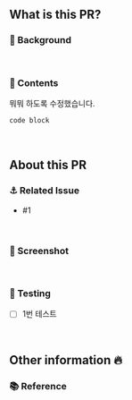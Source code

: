 <!--
  풀 리퀘스트 제목은 아래와 같이 해주세요!
  [<이슈 번호>]<제목>
  ex: [#167] 예약 취소 구현
-->

<!-- 리뷰어랑 담당자, 라벨 설정했는지 확인하세요 -->
## What is this PR? 

### 🚀 Background
<!-- 어떤 걸 고치고 pr을 했는지 간단하게 -->

<br>

### 🥥 Contents
<!--
  코드, 개발 관점에서 어떤걸 고쳤는지 상세하게 사진같은걸 넣어도 된다.
  pr 보는 사람이 따로 정보를 안 찾아봐도 되게 적는게 이상적
-->

뭐뭐 하도록 수정했습니다.

```
code block
```
<br>

## About this PR

### ⚓ Related Issue
<!-- 이슈 번호를 적어주면 되고, close 같은 자동 닫힘을 등록하여도 된다. -->
- #1

<br>

### 📸 Screenshot
<!-- 
  움짤을 넣어주는게 가장 좋고, 왠만하면 용량을 작게 만든다. 기록하면 나중에 보기 좋다.
  뷰를 그린 경우 완성된 화면의 스크린샷을 같이 첨부해주세요.
  적절한 사이즈로 첨부하는 코드 👇
  <img width="300" alt="" src="이미지URL">  
-->

<br>

### 🧪 Testing
<!-- 테스트 방법이나, 테스트 한 목록들을 적는다. -->

- [ ] 1번 테스트

<br>

## Other information 🔥
<!-- 기타 참고사항이 있다면 작성해줍니다. -->

### 📚 Reference
<!-- 자신이 참조한 정보의 출처를 적는다. -->

<br>

